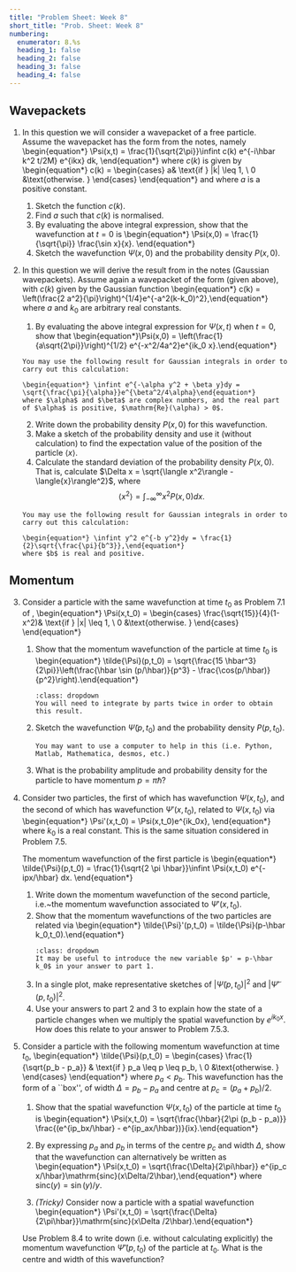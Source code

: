 ```yaml
---
title: "Problem Sheet: Week 8"
short_title: "Prob. Sheet: Week 8"
numbering:
  enumerator: 8.%s
  heading_1: false
  heading_2: false
  heading_3: false
  heading_4: false
---
```

	
## Wavepackets

1. In this question we will consider a wavepacket of a free particle. Assume the wavepacket has the form [](#e-wavepacket) from the notes, namely
	\begin{equation*} 
        \Psi(x,t) = \frac{1}{\sqrt{2\pi}}\infint c(k) e^{-i\hbar k^2 t/2M} e^{ikx} dk, 
    \end{equation*}
	where $c(k)$ is given by
	\begin{equation*}
     c(k) = \begin{cases}
	a&  \text{if } |k| \leq 1, \\
	0  &\text{otherwise. }
	\end{cases}
    \end{equation*}
	and where $a$ is a positive constant.
		
	1. Sketch the function $c(k)$. 
	1. Find $a$ such that $c(k)$ is normalised.
	1. By evaluating the above integral expression, show that the wavefunction at $t = 0$ is 
		\begin{equation*} \Psi(x,0) = \frac{1}{\sqrt{\pi}} \frac{\sin x}{x}. \end{equation*}
	1. Sketch the wavefunction $\Psi(x,0)$ and the probability density $P(x,0)$.
		
1. In this question we will derive the result [](#e-gaussian-example) from [](#example-gaussian-1) in the notes (Gaussian wavepackets). Assume again a wavepacket of the form [](#e-wavepacket) (given above), with $c(k)$ given by the Gaussian function 
	\begin{equation*} c(k) =  \left(\frac{2 a^2}{\pi}\right)^{1/4}e^{-a^2(k-k_0)^2},\end{equation*}
	where $a$ and $k_0$ are arbitrary real constants. 
    1.  By evaluating the above integral expression for $\Psi(x,t)$ when $t = 0$, show that 
	\begin{equation*}\Psi(x,0) = \left(\frac{1}{a\sqrt{2\pi}}\right)^{1/2} e^{-x^2/4a^2}e^{ik_0 x}.\end{equation*} 
	```{note} Hint
    You may use the following result for Gaussian integrals in order to carry out this calculation:
	
	\begin{equation*} \infint e^{-\alpha y^2 + \beta y}dy = \sqrt{\frac{\pi}{\alpha}}e^{\beta^2/4\alpha}\end{equation*}
	where $\alpha$ and $\beta$ are complex numbers, and the real part of $\alpha$ is positive, $\mathrm{Re}(\alpha) > 0$. 
    ```
    2.  Write down the probability density $P(x,0)$ for this wavefunction. 
    1.  Make a sketch of the probability density and use it (without calculation) to find the expectation value of the position of the particle $\langle x \rangle$.
    1.  Calculate the standard deviation of the probability density $P(x,0)$. That is, calculate $\Delta x = \sqrt{\langle x^2\rangle - \langle{x}\rangle^2}$, where 
$$  \langle x^2 \rangle = \int_{-\infty}^{\infty} x^2 P(x,0) dx.$$
    ```{note} Hint 
    You may use the following result for Gaussian integrals in order to carry out this calculation:
	
	\begin{equation*} \infint y^2 e^{-b y^2}dy = \frac{1}{2}\sqrt{\frac{\pi}{b^3}},\end{equation*}
	where $b$ is real and positive. 
    ```

## Momentum

3. Consider a particle with the same wavefunction at time $t_0$ as Problem 7.1 of [](PS7.md),
	\begin{equation*}
		\Psi(x,t_0) = \begin{cases}
			\frac{\sqrt{15}}{4}(1-x^2)&  \text{if } |x| \leq 1, \\
			0  &\text{otherwise. }
		\end{cases}
	\end{equation*}
	1. Show that the momentum wavefunction of the particle at time $t_0$ is 
		\begin{equation*} \tilde{\Psi}(p,t_0) = \sqrt{\frac{15 \hbar^3}{2\pi}}\left(\frac{\hbar \sin (p/\hbar)}{p^3} - \frac{\cos(p/\hbar)}{p^2}\right).\end{equation*}
		```{note} Hint 
        :class: dropdown
        You will need to integrate by parts twice in order to obtain this result.
        ```
	1. Sketch the wavefunction $\tilde{\Psi}(p,t_0)$ and the probability density $P(p,t_0)$. 
		```{tip}
        You may want to use a computer to help in this (i.e. Python, Matlab, Mathematica, desmos, etc.)
        ```
	1. What is the probability amplitude and probability density for the particle to have momentum $p = \pi \hbar$?
		

1. Consider two particles,  the first of which has wavefunction $\Psi(x,t_0)$, and the second of which has wavefunction $\Psi'(x,t_0)$, related to $\Psi(x,t_0)$ via
	\begin{equation*} \Psi'(x,t_0) = \Psi(x,t_0)e^{ik_0x}, \end{equation*}
	where $k_0$ is a real constant. This is the same situation considered in Problem 7.5.
	
	The momentum wavefunction of the first particle is 
	\begin{equation*} \tilde{\Psi}(p,t_0) = \frac{1}{\sqrt{2 \pi \hbar}}\infint \Psi(x,t_0) e^{-ipx/\hbar} dx. \end{equation*}
	1. Write down the momentum wavefunction of the second particle, i.e.~the momentum wavefunction associated to $\Psi'(x,t_0)$. 
	1. Show that the momentum wavefunctions of the two particles are related via
		\begin{equation*} \tilde{\Psi}'(p,t_0) = \tilde{\Psi}(p-\hbar k_0,t_0).\end{equation*}
		```{note} Hint 
        :class: dropdown
        It may be useful to introduce the new variable $p' = p-\hbar k_0$ in your answer to part 1. 
        ```
	1. In a single plot, make representative sketches of $|\tilde\Psi(p,t_0)|^2$ and $|\tilde\Psi'(p,t_0)|^2$.
	1. Use your answers to part 2 and 3 to explain how the state of a particle changes when we multiply the spatial wavefunction by $e^{ik_0x}$. How does this relate to your answer to Problem 7.5.3. 
	
1. Consider a particle with the following momentum wavefunction at time $t_0$,
	\begin{equation*}
		\tilde{\Psi}(p,t_0) = \begin{cases}
			\frac{1}{\sqrt{p_b - p_a}} &  \text{if } p_a \leq p \leq p_b, \\
			0  &\text{otherwise. }
		\end{cases}
	\end{equation*}
	where $p_a < p_b$. This wavefunction has the form of a ``box'', of width $\Delta = p_b - p_a$ and centre at $p_c = (p_a + p_b)/2$. 
	1. Show that the spatial wavefunction $\Psi(x,t_0)$ of the particle at time $t_0$ is 
    \begin{equation*} \Psi(x,t_0) = \sqrt{\frac{\hbar}{2\pi (p_b - p_a)}} \frac{(e^{ip_bx/\hbar} - e^{ip_ax/\hbar})}{ix}.\end{equation*}	
    2. By expressing $p_a$ and $p_b$ in terms of the centre $p_c$ and width $\Delta$, show that the wavefunction can alternatively be written as
	\begin{equation*} \Psi(x,t_0) = \sqrt{\frac{\Delta}{2\pi\hbar}} e^{ip_c x/\hbar}\mathrm{sinc}(x\Delta/2\hbar),\end{equation*} 
    where $\mathrm{sinc}(y) = \sin(y)/y$.

	3. *(Tricky)* Consider now a particle with a spatial wavefunction 
	\begin{equation*} \Psi'(x,t_0) = \sqrt{\frac{\Delta}{2\pi\hbar}}\mathrm{sinc}(x\Delta /2\hbar).\end{equation*}
    
    Use Problem 8.4 to write down (i.e. without calculating explicitly) the momentum wavefunction $\tilde{\Psi}'(p,t_0)$ of the particle at $t_0$. What is the centre and width of this wavefunction?